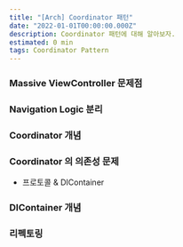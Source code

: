 ```yaml
---
title: "[Arch] Coordinator 패턴"
date: "2022-01-01T00:00:00.000Z"
description: Coordinator 패턴에 대해 알아보자.
estimated: 0 min
tags: Coordinator Pattern
---
```


### Massive ViewController 문제점

### Navigation Logic 분리

### Coordinator 개념

### Coordinator 의 의존성 문제

- 프로토콜 & DIContainer

### DIContainer 개념

### 리펙토링
